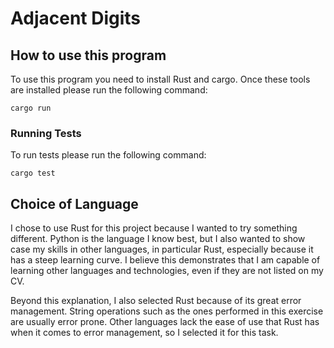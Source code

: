 # Adjacent Digits

## How to use this program

To use this program you need to install Rust and cargo. Once these tools are installed please run the following command:

`cargo run`

### Running Tests

To run tests please run the following command:

`cargo test`

## Choice of Language

I chose to use Rust for this project because I wanted to try something different. Python is the language I know best, but I also wanted to show case my skills in other languages, in particular Rust, especially because it has a steep learning curve. I believe this demonstrates that I am capable of learning other languages and technologies, even if they are not listed on my CV.

Beyond this explanation, I also selected Rust because of its great error management. String operations such as the ones performed in this exercise are usually error prone. Other languages lack the ease of use that Rust has when it comes to error management, so I selected it for this task.